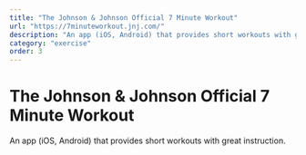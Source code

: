 ```yaml
---
title: "The Johnson & Johnson Official 7 Minute Workout"
url: "https://7minuteworkout.jnj.com/"
description: "An app (iOS, Android) that provides short workouts with great instruction."
category: "exercise"
order: 3
---
```


# The Johnson & Johnson Official 7 Minute Workout

An app (iOS, Android) that provides short workouts with great instruction.
